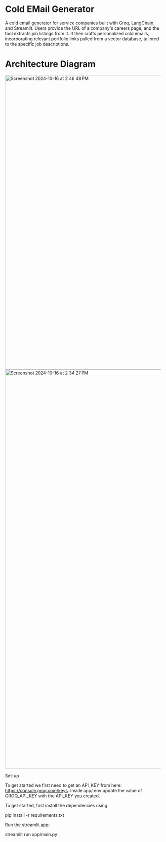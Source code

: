 
#  Cold EMail Generator

A cold email generator for service companies built with Groq, LangChain, and Streamlit. Users provide the URL of a company's careers page, and the tool extracts job listings from it. It then crafts personalized cold emails, incorporating relevant portfolio links pulled from a vector database, tailored to the specific job descriptions.

# Architecture Diagram
<img width="949" alt="Screenshot 2024-10-16 at 2 46 48 PM" src="https://github.com/user-attachments/assets/e6b1cbe1-caa3-49d7-9f85-cc27915e981f">


<img width="1286" alt="Screenshot 2024-10-16 at 2 34 27 PM" src="https://github.com/user-attachments/assets/61eead6d-cb24-433b-b68e-0817fdf29816">


Set-up

To get started we first need to get an API_KEY from here: https://console.groq.com/keys. Inside app/.env update the value of GROQ_API_KEY with the API_KEY you created.

To get started, first install the dependencies using:

pip install -r requirements.txt

Run the streamlit app:

streamlit run app/main.py
